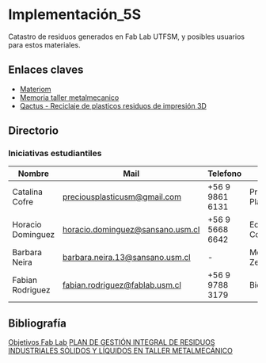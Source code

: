 # Implementación_5S
Catastro de residuos generados en Fab Lab UTFSM, y posibles usuarios para estos materiales. 

## Enlaces claves 

- [Materiom](https://materiom.org/)
- [Memoria taller metalmecanico]()
- [Qactus - Reciclaje de plasticos residuos de impresión 3D](https://qactus.cl/)

## Directorio

### Iniciativas estudiantiles

| Nombre  | Mail  | Telefono  | Iniciativa  | 
|---|---|---|---|
|  Catalina Cofre   | preciousplasticusm@gmail.com   | +56 9 9861 6131  | Precious Plastic  | 
| Horacio Dominguez  | horacio.dominguez@sansano.usm.cl  |  +56 9 5668 6642 | Eco Contruccion  | 
| Barbara Neira  | barbara.neira.13@sansano.usm.cl |  - | Movimiento Zero  | 
| Fabian Rodriguez  | fabian.rodriguez@fablab.usm.cl  | +56 9 9788 3179 | BioMateriales | 

## Bibliografía

[Objetivos Fab Lab]()
[PLAN DE GESTIÓN INTEGRAL DE RESIDUOS INDUSTRIALES SÓLIDOS Y LÍQUIDOS EN TALLER METALMECÁNICO]()